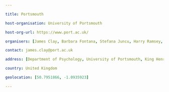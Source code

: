 ```yaml
---

title: Portsmouth

host-organisation: University of Portsmouth

host-org-url: https://www.port.ac.uk/

organisers: [James Clay, Barbara Fontana, Stefana Juncu, Harry Ramsey, Jennifer Burkhardt] 

contact: james.clay@port.ac.uk

address: [Department of Psychology, University of Portsmouth, King Henry Building, PO1 2DY, Hampshire]

country: United Kingdom

geolocation: [50.7951866, -1.0935923]

---
```

